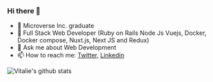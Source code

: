 ### Hi there 👋

- 🔭 Microverse Inc. graduate
- 🌱 Full Stack Web Developer (Ruby on Rails Node Js Vuejs, Docker, Docker compose, Nuxt.js, Next JS and Redux)
- 💬 Ask me about Web Development
- 📫 How to reach me: [Twitter](https://twitter.com/vmwhoami), [Linkedin](https://www.linkedin.com/in/vitalie-melnic/)

![Vitalie's github stats](https://github-readme-stats.vercel.app/api?username=vmwhoami&show_icons=true&theme=dracula)


